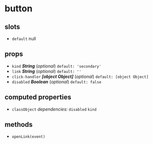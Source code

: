 # button 


## slots 
- `default` null 

## props 
- `kind` ***String*** (*optional*) `default: 'secondary'` 
- `link` ***String*** (*optional*) `default: ''` 
- `click-handler` ***[object Object]*** (*optional*) `default: [object Object]` 
- `disabled` ***Boolean*** (*optional*) `default: false` 

## computed properties 
- `classObject` 
 *dependencies:* `disabled` `kind` 


## methods 
- `openLink(event)` 


